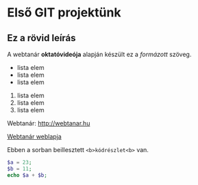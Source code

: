 # Első GIT projektünk
## Ez a rövid leírás

A webtanár **oktatóvideója** alapján készült ez a *formázott* szöveg.

- lista elem
- lista elem
- lista elem

1. lista elem
2. lista elem
3. lista elem

Webtanár: http://webtanar.hu

[Webtanár weblapja](http://webtanar.hu)


Ebben a sorban beillesztett `<b>kódrészlet<b>` van.

```php
$a = 23;
$b = 11;
echo $a + $b;
```


